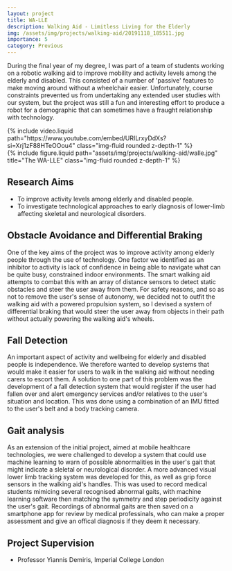 ```yaml
---
layout: project
title: WA-LLE
description: Walking Aid - Limitless Living for the Elderly
img: /assets/img/projects/walking-aid/20191118_185511.jpg
importance: 5
category: Previous
---
```


During the final year of my degree, I was part of a team of students working on a robotic walking aid to improve mobility and activity levels among the elderly and disabled. This consisted of a number of 'passive' features to make moving around without a wheelchair easier. Unfortunately, course constraints prevented us from undertaking any extended user studies with our system, but the project was still a fun and interesting effort to produce a robot for a demographic that can sometimes have a fraught relationship with technology.

<div class="row justify-content-sm-center">
    <div class="col-sm-8 mt-3 mt-md-0">
         {% include video.liquid path="https://www.youtube.com/embed/URILrxyDdXs?si=Xrj1zF88HTeOOou4" class="img-fluid rounded z-depth-1" %}
    </div>
    <div class="col-sm-4 mt-3 mt-md-0">
        {% include figure.liquid path="assets/img/projects/walking-aid/walle.jpg" title="The WA-LLE" class="img-fluid rounded z-depth-1" %}
    </div>
</div>

## Research Aims

- To improve activity levels among elderly and disabled people.
- To investigate technological approaches to early diagnosis of lower-limb affecting skeletal and neurological disorders.

## Obstacle Avoidance and Differential Braking

One of the key aims of the project was to improve activity among elderly people through the use of technology. One factor we identified as an inhibitor to activity is lack of confidence in being able to navigate what can be quite busy, constrained indoor environments. The smart walking aid attempts to combat this with an array of distance sensors to detect static obstacles and steer the user away from them. For safety reasons, and so as not to remove the user's sense of autonomy, we decided not to outfit the walking aid with a powered propulsion system, so I devised a system of differential braking that would steer the user away from objects in their path without actually powering the walking aid's wheels.

## Fall Detection

An important aspect of activity and wellbeing for elderly and disabled people is independence. We therefore wanted to develop systems that would make it easier for users to walk in the walking aid without needing carers to escort them. A solution to one part of this problem was the development of a fall detection system that would register if the user had fallen over and alert emergency services and/or relatives to the user's situation and location. This was done using a combination of an IMU fitted to the user's belt and a body tracking camera.

## Gait analysis

As an extension of the initial project, aimed at mobile healthcare technologies, we were challenged to develop a system that could use machine learning to warn of possible abnormalities in the user's gait that might indicate a sleletal or neurological disorder. A more advanced visual lower limb tracking system was developed for this, as well as grip force sensors in the walking aid's handles. This was used to record medical students mimicing several recognised abnormal gaits, with machine learning software then matching the symmetry and step periodicity against the user's gait. Recordings of abnormal gaits are then saved on a smartphone app for review by medical professinals, who can make a proper assessment and give an offical diagnosis if they deem it necessary.


## Project Supervision

- Professor Yiannis Demiris, Imperial College London